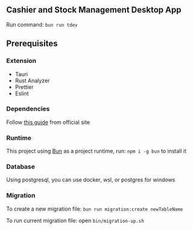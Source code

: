 ## Cashier and Stock Management Desktop App

Run command: `bun run tdev`

## Prerequisites

### Extension

- Tauri
- Rust Analyzer
- Prettier
- Eslint

### Dependencies

Follow [this guide](https://v2.tauri.app/start/prerequisites/) from official site

### Runtime

This project using [Bun](https://bun.sh/) as a project runtime,
run: `npm i -g bun` to install it

### Database

Using postgresql, you can use docker, wsl, or postgres for windows

### Migration

To create a new migration file:
`bun run migration:create newTableName`

To run current migration file:
open `bin/migration-up.sh`